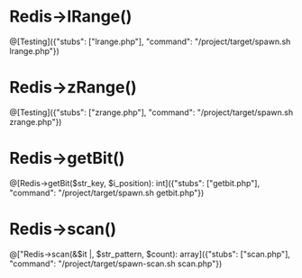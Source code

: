 # Redis->lRange()
@[Testing]({"stubs": ["lrange.php"], "command": "/project/target/spawn.sh lrange.php"})

# Redis->zRange()
@[Testing]({"stubs": ["zrange.php"], "command": "/project/target/spawn.sh zrange.php"})

# Redis->getBit()
@[Redis->getBit($str_key, $i_position): int]({"stubs": ["getbit.php"], "command": "/project/target/spawn.sh getbit.php"})

# Redis->scan()
@["Redis->scan(&$it |, $str_pattern, $count): array]({"stubs": ["scan.php"], "command": "/project/target/spawn-scan.sh scan.php"})
